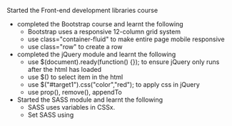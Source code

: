 Started the Front-end development libraries course
- completed the Bootstrap course and learnt the following
    - Bootstrap uses a responsive 12-column grid system
    - use class="container-fluid" to make entire page mobile responsive
    - use class="row" to create a row
- completed the jQuery module and learnt the following
    -  use $(document).ready(function() {}); to ensure jQuery only runs after the html has loaded
    - use $() to select item in the html
    - use  $("#target1").css("color","red"); to apply css in jQuery
    - use prop(), remove(), appendTo
- Started the SASS module and learnt the following
    - SASS uses variables in CSSx.
    - Set SASS using <script type="text/scss">
    - the use or @mixin to group declarations and @include to call them
    - SASS allows @if and @else but doesn't use bracket.  @if a==b{}
    - @for $i from 1 to 6{.text-#{$i}{font-size: 15*$i;}}
    -use @ each to loop over items. Can be used to create new css classes
    use @extend for inheritance in SASS

 Time : 4 hrs   